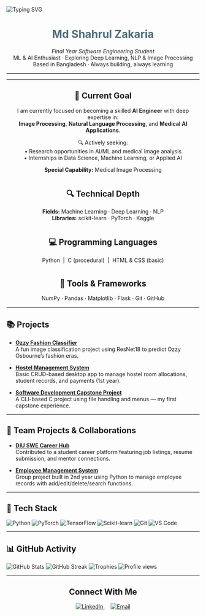 <!-- 🎓 NAME & INTRO -->
![Typing SVG](https://readme-typing-svg.demolab.com?font=Fira+Code&pause=1000&center=true&width=435&lines=Final+Year+SWE+Student;ML+%2F+AI+%2F+NLP+Explorer;Building+Cool+Things+with+Code)

<h1 align="center" style="color:#4F6D7A;">Md Shahrul Zakaria</h1>


<p align="center">
  <em>Final Year Software Engineering Student</em><br>
  ML & AI Enthusiast · Exploring Deep Learning, NLP & Image Processing<br>
  Based in Bangladesh · Always building, always learning
</p>

<hr style="border: 0.5px solid #ccc;">

---

<h2 align="center">🎯 Current Goal</h2>

<p align="center">
  I am currently focused on becoming a skilled <strong>AI Engineer</strong> with deep expertise in:<br>
  <strong>Image Processing</strong>, <strong>Natural Language Processing</strong>, and <strong>Medical AI Applications</strong>.
</p>

<p align="center">
  🔍 Actively seeking:<br>
  • Research opportunities in AI/ML and medical image analysis<br>
  • Internships in Data Science, Machine Learning, or Applied AI
</p>

<p align="center"><strong>Special Capability:</strong> Medical Image Processing</p>


<!-- 🔬 TECHNICAL DEPTH -->

<h2 align="center" style="margin-top: 40px;">🔍 Technical Depth</h2>

<p align="center">
  <strong>Fields:</strong> Machine Learning · Deep Learning · NLP<br>
  <strong>Libraries:</strong> scikit-learn · PyTorch · Kaggle
</p>

<!-- 💻 LANGUAGES -->

<h2 align="center" style="margin-top: 40px;">💻 Programming Languages</h2>

<p align="center">
  Python  &nbsp;|&nbsp; C (procedural) &nbsp;|&nbsp; HTML & CSS (basic)
</p>

<!-- 🧰 TOOLS -->

<h2 align="center" style="margin-top: 40px;">🧰 Tools & Frameworks</h2>

<p align="center">
  NumPy · Pandas · Matplotlib · Flask · Git · GitHub
</p>

<hr style="border: 0.5px solid #ccc;">

## 📚 Projects

- **[Ozzy Fashion Classifier](https://github.com/bringerofdarkness/ozzy-fashion)**  
  A fun image classification project using ResNet18 to predict Ozzy Osbourne’s fashion eras.
  
- **[Hostel Management System](https://github.com/bringerofdarkness/Hostel-Management-system)**  
  Basic CRUD-based desktop app to manage hostel room allocations, student records, and payments (1st year).
  
- **[Software Development Capstone Project](https://github.com/bringerofdarkness/Software-Development-Capstone-Project-)**  
  A CLI-based C project using file handling and menus — my first capstone experience.

---

## 🤝 Team Projects & Collaborations

- **[DIU SWE Career Hub](https://github.com/RoushanKhalid/DIU_SWE_Career_Hub)**  
  Contributed to a student career platform featuring job listings, resume submission, and mentor connections.
  
- **[Employee Management System](https://github.com/bringerofdarkness/Employee_Management_System)**  
  Group project built in 2nd year using Python to manage employee records with add/edit/delete/search functions.

---

## 🧰 Tech Stack
![Python](https://img.shields.io/badge/Python-3670A0?style=flat&logo=python&logoColor=white)
![PyTorch](https://img.shields.io/badge/PyTorch-EE4C2C?style=flat&logo=pytorch&logoColor=white)
![TensorFlow](https://img.shields.io/badge/TensorFlow-FF6F00?style=flat&logo=tensorflow&logoColor=white)
![Scikit-learn](https://img.shields.io/badge/Scikit--learn-F7931E?style=flat&logo=scikit-learn&logoColor=white)
![Git](https://img.shields.io/badge/Git-F05032?style=flat&logo=git&logoColor=white)
![VS Code](https://img.shields.io/badge/VS%20Code-007ACC?style=flat&logo=visual-studio-code&logoColor=white)

---

## 📊 GitHub Activity

![GitHub Stats](https://github-readme-stats.vercel.app/api?username=bringerofdarkness&show_icons=true&theme=dark)
![GitHub Streak](https://github-readme-streak-stats.herokuapp.com?user=bringerofdarkness&theme=dark&hide_border=false)
![Trophies](https://github-profile-trophy.vercel.app/?username=bringerofdarkness&theme=darkhub)
![Profile views](https://komarev.com/ghpvc/?username=bringerofdarkness&color=blue)

---

<h2 align="center">Connect With Me</h2>

<p align="center">
  <a href="https://linkedin.com/in/md-shahrul-zakaria-24a805230" target="_blank">
    <img src="https://img.shields.io/badge/LinkedIn-blue?style=flat&logo=linkedin&logoColor=white" alt="LinkedIn">
  </a>
  &nbsp;&nbsp;&nbsp;
  <a href="mailto:md.shahrul.zakaria@email.com" target="_blank">
    <img src="https://img.shields.io/badge/Gmail-red?style=flat&logo=gmail&logoColor=white" alt="Email">
  </a>
</p>
